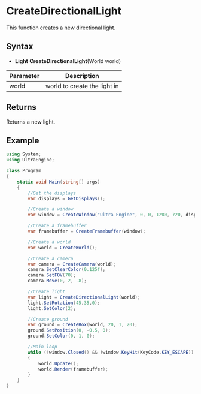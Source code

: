 # CreateDirectionalLight

This function creates a new directional light.

## Syntax

- **Light** **CreateDirectionalLight**(World world)

| Parameter | Description |
|---|---|
| world | world to create the light in |

## Returns

Returns a new light.

## Example

```csharp
using System;
using UltraEngine;

class Program
{
    static void Main(string[] args)
    {
        //Get the displays
        var displays = GetDisplays();

        //Create a window
        var window = CreateWindow("Ultra Engine", 0, 0, 1280, 720, displays[0], WindowFlags.WINDOW_CENTER | WindowFlags.WINDOW_TITLEBAR);

        //Create a framebuffer
        var framebuffer = CreateFramebuffer(window);

        //Create a world
        var world = CreateWorld();

        //Create a camera
        var camera = CreateCamera(world);
        camera.SetClearColor(0.125f);
        camera.SetFOV(70);
        camera.Move(0, 2, -8);

        //Create light
        var light = CreateDirectionalLight(world);
        light.SetRotation(45,35,0);
        light.SetColor(2);

        //Create ground
        var ground = CreateBox(world, 20, 1, 20);
        ground.SetPosition(0, -0.5, 0);
        ground.SetColor(0, 1, 0);

        //Main loop
        while (!window.Closed() && !window.KeyHit(KeyCode.KEY_ESCAPE))
        {
            world.Update();
            world.Render(framebuffer);
        }
    }
}
```
